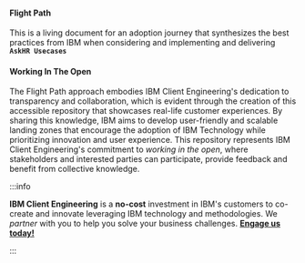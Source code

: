 #### Flight Path
This is a living document for an adoption journey that synthesizes the best practices from IBM when considering and implementing and delivering **`AskHR Usecases`**

#### Working In The Open

The Flight Path approach embodies IBM Client Engineering's dedication to transparency and collaboration, which is evident through the creation of this accessible repository that showcases real-life customer experiences. By sharing this knowledge, IBM aims to develop user-friendly and scalable landing zones that encourage the adoption of IBM Technology while prioritizing innovation and user experience. This repository represents IBM Client Engineering's commitment to _working in the open_, where stakeholders and interested parties can participate, provide feedback and benefit from collective knowledge.

:::info

**IBM Client Engineering** is a **no-cost** investment in IBM's customers to co-create and innovate leveraging IBM technology and methodologies. We _partner_ with you to help you solve your business challenges. **[Engage us today!](https://www.ibm.com/client-engineering)**

:::